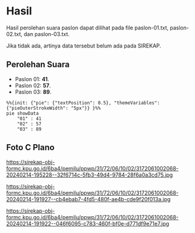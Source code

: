 # Hasil

Hasil perolehan suara paslon dapat dilihat pada file paslon-01.txt, paslon-02.txt, dan paslon-03.txt.

Jika tidak ada, artinya data tersebut belum ada pada SIREKAP.

## Perolehan Suara

 * Paslon 01: **41**.
 * Paslon 02: **57**.
 * Paslon 03: **89**.

```mermaid
%%{init: {"pie": {"textPosition": 0.5}, "themeVariables": {"pieOuterStrokeWidth": "5px"}} }%%
pie showData
    "01" : 41
    "02" : 57
    "03" : 89
```
## Foto C Plano

https://sirekap-obj-formc.kpu.go.id/6ba4/pemilu/ppwp/31/72/06/10/02/3172061002068-20240214-195228--32f6714c-5fb3-49d4-9784-28f6a0a3cd75.jpg

https://sirekap-obj-formc.kpu.go.id/6ba4/pemilu/ppwp/31/72/06/10/02/3172061002068-20240214-191927--cb4ebab7-4fd5-480f-ae4b-cde9f20f013a.jpg

https://sirekap-obj-formc.kpu.go.id/6ba4/pemilu/ppwp/31/72/06/10/02/3172061002068-20240214-191922--046f6095-c783-460f-bf0e-d771df9e71e7.jpg
